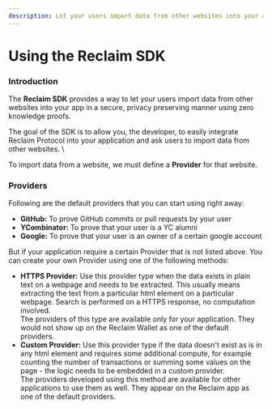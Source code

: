 ```yaml
---
description: Let your users import data from other websites into your app
---
```


# Using the Reclaim SDK

### Introduction

The **Reclaim SDK** provides a way to let your users import data from other websites into your app in a secure, privacy preserving manner using zero knowledge proofs.&#x20;

The goal of the SDK is to allow you, the developer, to easily integrate Reclaim Protocol into your application and ask users to import data from other websites. \


To import data from a website, we must define a **Provider** for that website.

### Providers

Following are the default providers that you can start using right away:

* **GitHub:** To prove GitHub commits or pull requests by your user
* **YCombinator:** To prove that your user is a YC alumni
* **Google:** To prove that your user is an owner of a certain google account

But if your application require a certain Provider that is not listed above. You can create your own Provider using one of the following methods:

* **HTTPS Provider:** Use this provider type when the data exists in plain text on a webpage and needs to be extracted. This usually means extracting the text from a particular html element on a particular webpage. Search is performed on a HTTPS response, no computation involved.\
  The providers of this type are available only for your application. They would not show up on the Reclaim Wallet as one of the default providers.&#x20;
* **Custom Provider:** Use this provider type if the data doesn't exist as is in any html element and requires some additional compute, for example counting the number of transactions or summing some values on the page - the logic needs to be embedded in a custom provider.\
  The providers developed using this method are available for other applications to use them as well. They appear on the Reclaim app as one of the default providers.&#x20;

